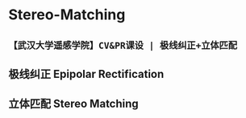 # Stereo-Matching
## `【武汉大学遥感学院】CV&PR课设 | 极线纠正+立体匹配`
## 极线纠正 Epipolar Rectification
## 立体匹配 Stereo Matching
